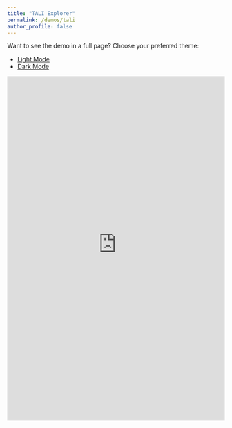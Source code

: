 ```yaml
---
title: "TALI Explorer"
permalink: /demos/tali
author_profile: false
---
```


<!-- Global site tag (gtag.js) - Google Analytics -->
<script async src="https://www.googletagmanager.com/gtag/js?id=UA-131324268-1"></script>
<script>
  window.dataLayer = window.dataLayer || [];
  function gtag(){dataLayer.push(arguments);}
  gtag('js', new Date());

  gtag('config', 'UA-131324268-1');
</script>

<p>Want to see the demo in a full page? Choose your preferred theme:</p>
<ul>
  <li><a href="https://947f72a73e66305f1d.gradio.live/?__theme=light" target="_blank">Light Mode</a></li>
  <li><a href="https://947f72a73e66305f1d.gradio.live/?__theme=dark" target="_blank">Dark Mode</a></li>
</ul>

<iframe src="https://947f72a73e66305f1d.gradio.live/?__theme=light" style="border:0px #ffffff none;" name="Tali Demo" scrolling="no" frameborder="1" marginheight="0px" marginwidth="0px" height="800px" width="100%" allowfullscreen></iframe>

